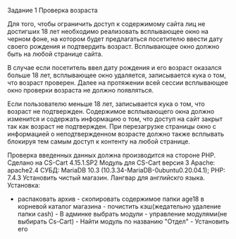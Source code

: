 Задание 1 Проверка возраста

Для того, чтобы ограничить доступ к содержимому сайта лиц не достигших 18 лет необходимо реализовать всплывающее окно на черном фоне, на котором будет предлагаться посетителю ввести дату своего рождения и подтвердить возраст. Всплывающее окно должно быть на любой странице сайта.

В случае если посетитель ввел дату рождения и его возраст оказался больше 18 лет, всплывающее окно удаляется, записывается кука о том, что возраст проверен. Далее на протяжении всей сессии всплывающее окно проверки возраста не должно появляться.

Если пользователю меньше 18 лет, записывается кука о том, что возраст не подтвержден. Содержимое всплывающего окна должно изменится и содержать информацию о том, что доступ на сайт закрыт так как возраст не подтвержден. При перезагрузке страницы окно с информацией о неподтвержденном возрасте должно также всплывать блокируя тем самым доступ к контенту на любой странице.

Проверка введенных данных должна производится на стороне PHP.
Cделано на CS-Cart 4.15.1.SP2 Модуль для CS-Cart версия 3 Apache: apache2.4 СУБД: MariaDB 10.3 (10.3.34-MariaDB-0ubuntu0.20.04.1); PHP: 7.4.3 Установить чистый магазин. Лангвар для английскго языка. Установка:
- распаковать архив - скопировать содержимое папки age18 в корневой каталог магазина - почистить кэш(жедательно удаление папки cash) - В админке выбрать модули - управление модулями(не выбирать Cs-Cart) - Найти модуль по названию "Отдел" - Установить его